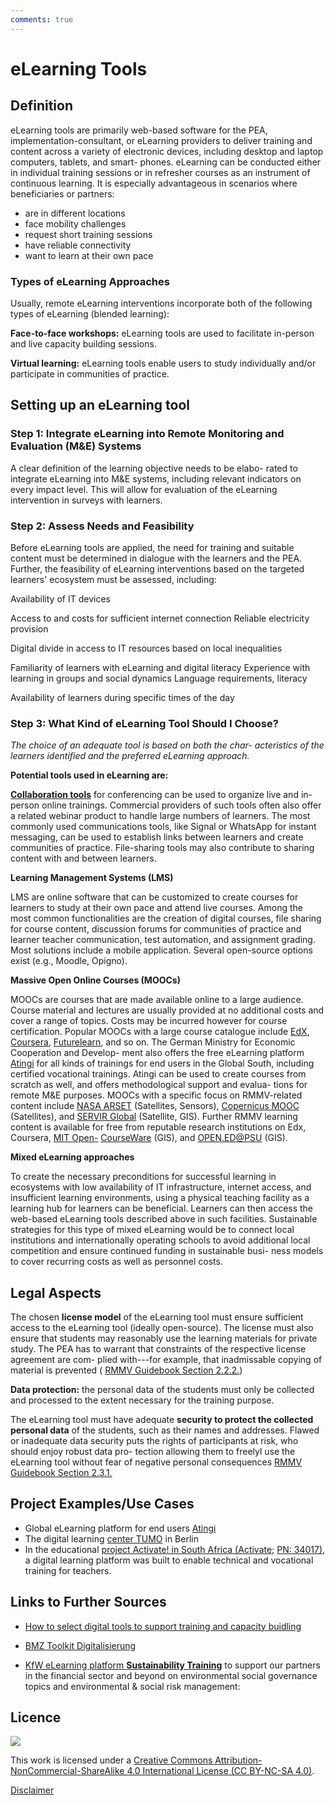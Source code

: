 ```yaml
---
comments: true
---
```


# eLearning Tools

## Definition

  eLearning tools are primarily web-based software for the PEA,
  implementation-consultant, or eLearning providers to deliver training
  and content across a variety of electronic devices, including desktop
  and laptop computers, tablets, and smart- phones. eLearning can be
  conducted either in individual training sessions or in refresher
  courses as an instrument of continuous learning. It is especially
  advantageous in scenarios where beneficiaries or partners:
 
- are in different locations 
- face mobility challenges
- request short training sessions 
- have reliable connectivity
- want to learn at their own pace

### Types of eLearning Approaches

  Usually, remote eLearning interventions incorporate both of the
  following types of eLearning (blended learning):
 
  **Face-to-face workshops:** eLearning tools are used to facilitate in-person and live capacity building sessions.
 
  **Virtual learning:** eLearning tools enable users to study individually and/or participate in communities of practice.

## Setting up an eLearning tool
### Step 1: Integrate eLearning into Remote Monitoring and Evaluation (M&E) Systems

  A clear definition of the learning objective needs to be elabo- rated
  to integrate eLearning into M&E systems, including relevant indicators
  on every impact level. This will allow for evaluation of the eLearning
  intervention in surveys with learners.

### Step 2: Assess Needs and Feasibility

  Before eLearning tools are applied, the need for training and suitable
  content must be determined in dialogue with the learners and the PEA.
  Further, the feasibility of eLearning interventions based on the
  targeted learners' ecosystem must be assessed, including:
 
  Availability of IT devices
 
  Access to and costs for sufficient internet connection Reliable
  electricity provision
 
  Digital divide in access to IT resources based on local inequalities
 
  Familiarity of learners with eLearning and digital literacy Experience
  with learning in groups and social dynamics Language requirements,
  literacy
 
  Availability of learners during specific times of the day

### Step 3: What Kind of eLearning Tool Should I Choose? 

*The choice of an adequate tool is based on both the char- acteristics of the learners identified and the preferred eLearning approach.*

  **Potential tools used in eLearning are:**
 
  **[Collaboration tools](collaboration.md)** for conferencing can be used to
  organize live and in-person online trainings. Commercial providers of
  such tools often also offer a related webinar product to handle large
  numbers of learners. The most commonly used communications tools, like
  Signal or WhatsApp for instant messaging, can be used to establish
  links between learners and create communities of practice.
  File-sharing tools may also contribute to sharing content with and
  between learners.

**Learning Management Systems (LMS)**

  LMS are online software that can be customized to create courses for
  learners to study at their own pace and attend live courses. Among the
  most common functionalities are the creation of digital courses,
  file sharing for course content, discussion forums for communities of
  practice and learner teacher communication, test automation, and
  assignment grading. Most solutions include a mobile application.
  Several open-source options exist (e.g., Moodle, Opigno).

**Massive Open Online Courses (MOOCs)**

  MOOCs are courses that are made available online to a large audience.
  Course material and lectures are usually provided at no additional
  costs and cover a range of topics. Costs may be incurred however for
  course certification. Popular MOOCs with a large course catalogue include [EdX](https://www.edx.org/),
[Coursera](https://www.coursera.org/learn/performance-assessment),
[Futurelearn](https://www.futurelearn.com/courses/ocean-science-in-action-addressing-marine-ecosystems-and-food-security-in-the-western-indian-ocean),
and so on. The German Ministry for Economic Cooperation and Develop- ment
  also offers the free eLearning platform
  [Atingi](https://www.atingi.org/) for all kinds of trainings for end
  users in the Global South, including certified vocational trainings.
  Atingi can be used to create courses from scratch as well, and offers
  methodological support and evalua- tions for remote M&E purposes.
  MOOCs with a specific focus on RMMV-related content include [NASA
  ARSET](https://appliedsciences.nasa.gov/what-we-do/capacity-building/arset)
  (Satellites, Sensors), [Copernicus
  MOOC](https://www.copernicus.eu/en/opportunities/education/copernicus-mooc)
  (Satellites), and [SERVIR
  Global](https://www.servirglobal.net/Training/) (Satellite, GIS).
  Further RMMV learning content is available for free from reputable
  research institutions on Edx, Coursera, [MIT
  Open-](https://ocw.mit.edu/search/?q=remote%20monitoring&t=Developmental%20Economics&t=Community%20Development&t=Global%20Poverty&t=International%20Development&t=Surveying)
  [CourseWare](https://ocw.mit.edu/search/?q=remote%20monitoring&t=Developmental%20Economics&t=Community%20Development&t=Global%20Poverty&t=International%20Development&t=Surveying)
  (GIS), and [OPEN.ED@PSU](https://roam.libraries.psu.edu/) (GIS).

**Mixed eLearning approaches**

  To create the necessary preconditions for successful learning in
  ecosystems with low availability of IT infrastructure, internet
  access, and insufficient learning environments, using a physical
  teaching facility as a learning hub for learners can be beneficial.
  Learners can then access the web-based eLearning tools described above
  in such facilities. Sustainable strategies for this type of mixed
  eLearning would be to connect local institutions and internationally
  operating schools to avoid additional local competition and ensure
  continued funding in sustainable busi- ness models to cover recurring
  costs as well as personnel costs.

## Legal Aspects

  The chosen **license model** of the eLearning tool must ensure
  sufficient access to the eLearning tool (ideally open-source). The
  license must also ensure that students may reasonably use the learning
  materials for private study. The PEA has to warrant that constraints
  of the respective license agreement are com- plied with---for example,
  that inadmissable copying of material is prevented ( [RMMV Guidebook Section 2.2.2.](https://www.kfw-entwicklungsbank.de/Service/Publications-Videos/Publications-by-topic/Digitalisation/RMMV-Guidebook/))
 
  **Data protection:** the personal data of the students must only be
  collected and processed to the extent necessary for the training
  purpose.
 
  The eLearning tool must have adequate **security to protect the collected personal data** of the students, such as their names and
  addresses. Flawed or inadequate data security puts the rights of
  participants at risk, who should enjoy robust data pro- tection
  allowing them to freelyl use the eLearning tool without fear of
  negative personal consequences [RMMV Guidebook Section 2.3.1.](https://www.kfw-entwicklungsbank.de/Service/Publications-Videos/Publications-by-topic/Digitalisation/RMMV-Guidebook/)

## Project Examples/Use Cases

- Global eLearning platform for end users [Atingi](http://www.atingi.org/)
- The digital learning [center TUMO](https://www.kfw.de/stories/society/education/tumo-berlin/ ) in Berlin 
- In the educational [project Activate! in South Africa
  (Activate;](https://www.kfw-entwicklungsbank.de/ipfz/Projektdatenbank/FÃ¶rderung-der-beruflichen-Bildung-34017.htm)
  [PN:
  34017)](https://www.kfw-entwicklungsbank.de/ipfz/Projektdatenbank/FÃ¶rderung-der-beruflichen-Bildung-34017.htm),
  a digital learning platform was built to enable technical and
  vocational training for teachers.
 
## Links to Further Sources

- [How to select digital tools to support training and capacity buidling](https://digitalprinciples.org/resource/howto-select-tools-training-capacity/)
 
- [BMZ Toolkit Digitalisierung](https://toolkit-digitalisierung.de/app/uploads/2020/12/BMZ-Toolkit_Â­-Digitale-Bildung.pdf)
 
- [KfW eLearning platform **Sustainability Training**](https://kfwdeg.sustainability.training/ ) to support our
  partners in the financial sector and beyond on environmental social
  governance topics and environmental & social risk management:
 
 ## Licence
![](https://i.creativecommons.org/l/by-nc-sa/4.0/88x31.png)

This work is licensed under a [Creative Commons Attribution-NonCommercial-ShareAlike 4.0 International License (CC BY-NC-SA 4.0)](https://creativecommons.org/licenses/by-nc-sa/4.0/).

[Disclaimer](disclaimer.md)